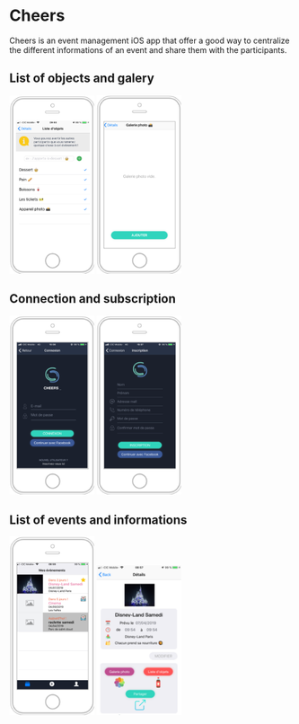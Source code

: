 # Cheers
Cheers is an event management iOS app that offer a good way to centralize the different informations of an event and share them with the participants.

<h2>List of objects and galery</h2>
<div align = "left">
  <img src="ReadMeContent/listeObjets.png" width = 30%/>
  <img src="ReadMeContent/galerie.png" width = 30% />
</div>

<h2>Connection and subscription</h2>
<div align = "left">
<img src="ReadMeContent/connexion.png" width = 30% />
<img src="ReadMeContent/inscription.png" width = 30% />
</div>

<h2>List of events and informations</h2>
<div align = "left">
<img src="ReadMeContent/liste.png" width = 30% />
<img src="ReadMeContent/details.png" width = 30% />
</div>
